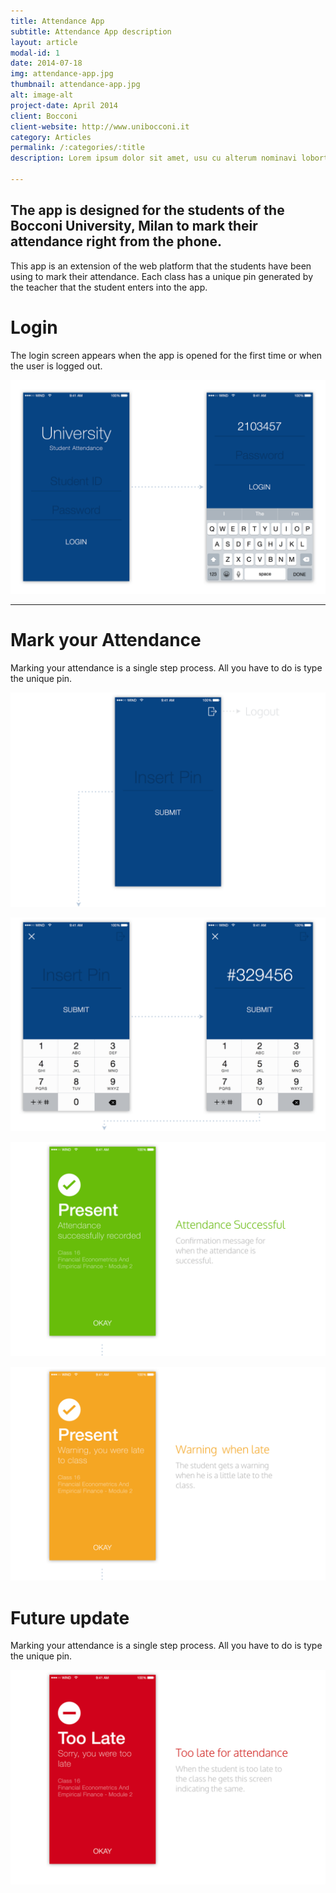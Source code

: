 ```yaml
---
title: Attendance App
subtitle: Attendance App description
layout: article
modal-id: 1
date: 2014-07-18
img: attendance-app.jpg
thumbnail: attendance-app.jpg
alt: image-alt
project-date: April 2014
client: Bocconi
client-website: http://www.unibocconi.it
category: Articles
permalink: /:categories/:title
description: Lorem ipsum dolor sit amet, usu cu alterum nominavi lobortis. At duo novum diceret. Tantas apeirian vix et, usu sanctus postulant inciderint ut, populo diceret necessitatibus in vim. Cu eum dicam feugiat noluisse.

---
```


The app is designed for the students of the Bocconi University, Milan to mark their attendance right from the phone.
---

This app is an extension of the web platform that the students have been using to mark their attendance. Each class has a unique pin generated by the teacher that the student enters into the app.

Login
===

The login screen appears when the app is opened for the first time or when the user is logged out.

![](../../img/articles/attendance-app/1.png)


<hr>

Mark your Attendance
===

Marking your attendance is a single step process. All you have to do is type the unique pin.

![](../../img/articles/attendance-app/2.png)

![](../../img/articles/attendance-app/3.png)

![](../../img/articles/attendance-app/4.png)

![](../../img/articles/attendance-app/5.png)

Future update
===

Marking your attendance is a single step process. All you have to do is type the unique pin.

![](../../img/articles/attendance-app/6.png)
